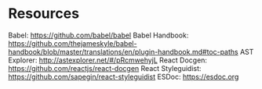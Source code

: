 # Resources

Babel: https://github.com/babel/babel
Babel Handbook: https://github.com/thejameskyle/babel-handbook/blob/master/translations/en/plugin-handbook.md#toc-paths
AST Explorer: http://astexplorer.net/#/pRcmwehyjL
React Docgen: https://github.com/reactjs/react-docgen
React Styleguidist: https://github.com/sapegin/react-styleguidist
ESDoc: https://esdoc.org
